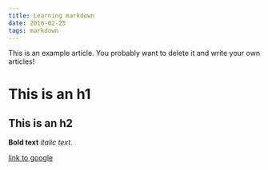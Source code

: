 ```yaml
---
title: Learning markdown
date: 2016-02-25
tags: markdown
---
```


This is an example article. You probably want to delete it and write your own articles!

# This is an h1

## This is an h2

**Bold text** _italic text_.

[link to google](http://google.com)
